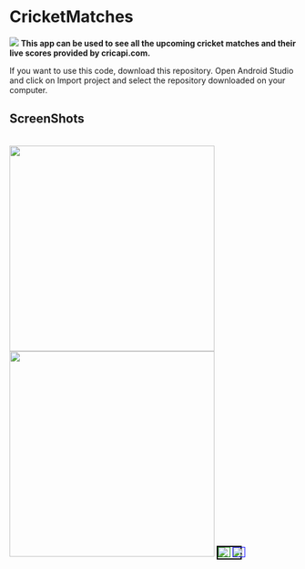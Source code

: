 <h1> CricketMatches </h1>
<img src="https://raw.githubusercontent.com/sandeepnutalapati/CricketMatches/master/app/src/main/res/mipmap-xxxhdpi/ic_launcher.png">
<b>This app can be used to see all the upcoming cricket matches and their live scores provided by cricapi.com.</b>

If you want to use this code, download this repository. 
Open Android Studio and click on Import project and select the repository downloaded on your computer.

<h2>ScreenShots</h2><br/>
<img src="https://raw.githubusercontent.com/sandeepnutalapati/CricketMatches/master/matches.jpeg" width="360" height="720"><img src="https://raw.githubusercontent.com/sandeepnutalapati/CricketMatches/master/score.jpeg" width="360" height="720">

<style>
img {
     max-width: 100%;
     height: auto;
     width: auto\9; /* ie8 */
    }
div {
 display: inline-block;
 white-space: nowrap;
}
.img1,.img2{
      width:50%;
}
</style>

<div style="max-width: 800px; border:2px black solid">

 <div class="img1" style="height: auto; border:1px green solid"">
  <img src="https://raw.githubusercontent.com/sandeepnutalapati/CricketMatches/master/matches.jpeg">
 </div>

 <div class="img2" style="height: auto; border:1px blue solid"">
  <img src="https://raw.githubusercontent.com/sandeepnutalapati/CricketMatches/master/score.jpeg">
 </div>

</div>